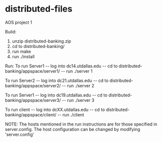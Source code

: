 # distributed-files
AOS project 1 

Build:

1. unzip distributed-banking.zip
2. cd to distributed-banking/
3. run make
4. run ./install

Run:
To run Server1
    -- log into dc14.utdallas.edu
    -- cd to distributed-banking/appspace/server1/
    -- run ./server 1

To run Server2
    -- log into dc21.utdallas.edu
    -- cd to distributed-banking/appspace/server2/
    -- run ./server 2

To run Server1
    -- log into dc19.utdallas.edu
    -- cd to distributed-banking/appspace/server3/
    -- run ./server 3

To run client
    -- log into dcXX.utdallas.edu
    -- cd to distributed-banking/appspace/client/
    -- run ./client


NOTE:
The hosts mentioned in the run instructions are for those specified in server.config.
The host configuration can be changed by modifying 'server.config'
